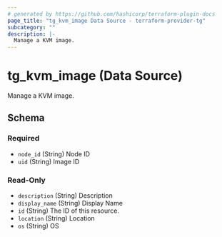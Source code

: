 ```yaml
---
# generated by https://github.com/hashicorp/terraform-plugin-docs
page_title: "tg_kvm_image Data Source - terraform-provider-tg"
subcategory: ""
description: |-
  Manage a KVM image.
---
```


# tg_kvm_image (Data Source)

Manage a KVM image.



<!-- schema generated by tfplugindocs -->
## Schema

### Required

- `node_id` (String) Node ID
- `uid` (String) Image ID

### Read-Only

- `description` (String) Description
- `display_name` (String) Display Name
- `id` (String) The ID of this resource.
- `location` (String) Location
- `os` (String) OS


